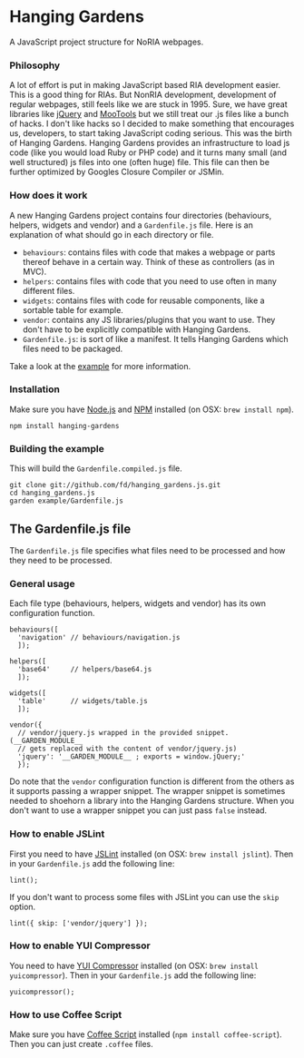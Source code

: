 # Hanging Gardens

A JavaScript project structure for NoRIA webpages.


### Philosophy

A lot of effort is put in making JavaScript based RIA development easier. This is a good thing for RIAs. But NonRIA development, development of regular webpages, still feels like we are stuck in 1995. Sure, we have great libraries like [jQuery][jquery] and [MooTools][mootools] but we still treat our .js files like a bunch of hacks. I don't like hacks so I decided to make something that encourages us, developers, to start taking JavaScript coding serious. This was the birth of Hanging Gardens. Hanging Gardens provides an infrastructure to load js code (like you would load Ruby or PHP code) and it turns many small (and well structured) js files into one (often huge) file. This file can then be further optimized by Googles Closure Compiler or JSMin.


### How does it work

A new Hanging Gardens project contains four directories (behaviours, helpers, widgets and vendor) and a `Gardenfile.js` file. Here is an explanation of what should go in each directory or file.

* `behaviours`: contains files with code that makes a webpage or parts thereof
  behave in a certain way. Think of these as controllers (as in MVC).
* `helpers`: contains files with code that you need to use often in many
  different files.
* `widgets`: contains files with code for reusable components, like a sortable
  table for example.
* `vendor`: contains any JS libraries/plugins that you want to use. They
  don't have to be explicitly compatible with Hanging Gardens.
* `Gardenfile.js`: is sort of like a manifest. It tells Hanging Gardens which
  files need to be packaged.

Take a look at the [example][example] for more information.


### Installation

Make sure you have [Node.js][nodejs] and [NPM][npm] installed (on OSX: `brew install npm`).

    npm install hanging-gardens


### Building the example

This will build the `Gardenfile.compiled.js` file.

    git clone git://github.com/fd/hanging_gardens.js.git
    cd hanging_gardens.js
    garden example/Gardenfile.js

## The Gardenfile.js file

The `Gardenfile.js` file specifies what files need to be processed and how they need to be processed.

### General usage

Each file type (behaviours, helpers, widgets and vendor) has its own configuration function.

    behaviours([
      'navigation' // behaviours/navigation.js
      ]);

    helpers([
      'base64'     // helpers/base64.js
      ]);

    widgets([
      'table'      // widgets/table.js
      ]);

    vendor({
      // vendor/jquery.js wrapped in the provided snippet. (__GARDEN_MODULE__
      // gets replaced with the content of vendor/jquery.js)
      'jquery': '__GARDEN_MODULE__ ; exports = window.jQuery;'
      });

Do note that the `vendor` configuration function is different from the others as it supports passing a wrapper snippet. The wrapper snippet is sometimes needed to shoehorn a library into the Hanging Gardens structure. When you don't want to use a wrapper snippet you can just pass `false` instead.

### How to enable JSLint

First you need to have [JSLint][jslint] installed (on OSX: `brew install jslint`). Then in your `Gardenfile.js` add the following line:

    lint();

If you don't want to process some files with JSLint you can use the `skip` option.

    lint({ skip: ['vendor/jquery'] });


### How to enable YUI Compressor

You need to have [YUI Compressor][yuicomp] installed (on OSX: `brew install yuicompressor`). Then in your `Gardenfile.js` add the following line:

    yuicompressor();


### How to use Coffee Script

Make sure you have [Coffee Script][coffee] installed (`npm install coffee-script`). Then you can just create `.coffee` files.


  [example]:  https://github.com/fd/hanging_gardens.js/tree/master/example/
  [coffee]:   http://jashkenas.github.com/coffee-script/
  [jslint]:   http://www.jslint.com/
  [yuicomp]:  http://developer.yahoo.com/yui/compressor/
  [jquery]:   http://jquery.com/
  [mootools]: http://mootools.net/
  [nodejs]:   http://nodejs.org/
  [npm]:      http://npmjs.org/

